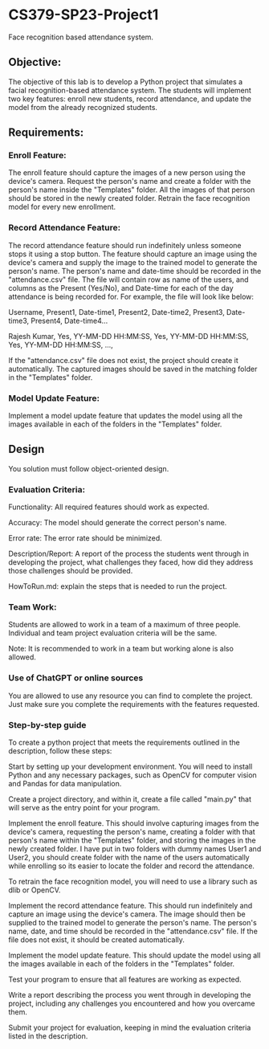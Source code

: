 # CS379-SP23-Project1
Face recognition based attendance system.


## Objective:
The objective of this lab is to develop a Python project that simulates a facial recognition-based attendance system. The students will implement two key features: enroll new students, record attendance, and update the model from the already recognized students.

## Requirements:

### Enroll Feature:
The enroll feature should capture the images of a new person using the device's camera.
Request the person's name and create a folder with the person's name inside the "Templates" folder.
All the images of that person should be stored in the newly created folder.
Retrain the face recognition model for every new enrollment.

### Record Attendance Feature:
The record attendance feature should run indefinitely unless someone stops it using a stop button.
The feature should capture an image using the device's camera and supply the image to the trained model to generate the person's name.
The person's name and date-time should be recorded in the "attendance.csv" file. The file will contain row as name of the users, and columns as the Present (Yes/No), and Date-time for each of the day attendance is being recorded for. For example, the file will look like below:

Username, Present1, Date-time1, Present2, Date-time2, Present3, Date-time3, Present4, Date-time4...

Rajesh Kumar, Yes, YY-MM-DD HH:MM:SS, Yes, YY-MM-DD HH:MM:SS, Yes, YY-MM-DD HH:MM:SS, ..., 

If the "attendance.csv" file does not exist, the project should create it automatically.
The captured images should be saved in the matching folder in the "Templates" folder.

### Model Update Feature:

Implement a model update feature that updates the model using all the images available in each of the folders in the "Templates" folder.

## Design

You solution must follow object-oriented design. 

### Evaluation Criteria:
Functionality: All required features should work as expected.

Accuracy: The model should generate the correct person's name.

Error rate: The error rate should be minimized.

Description/Report: A report of the process the students went through in developing the project, what challenges they faced, how did they address those challenges should be provided.

HowToRun.md: explain the steps that is needed to run the project.

### Team Work:

Students are allowed to work in a team of a maximum of three people.
Individual and team project evaluation criteria will be the same.

Note:
It is recommended to work in a team but working alone is also allowed.

### Use of ChatGPT or online sources
You are allowed to use any resource you can find to complete the project. Just make sure you complete the requirements with the features requested. 


### Step-by-step guide
To create a python project that meets the requirements outlined in the description, follow these steps:

Start by setting up your development environment. You will need to install Python and any necessary packages, such as OpenCV for computer vision and Pandas for data manipulation.

Create a project directory, and within it, create a file called "main.py" that will serve as the entry point for your program.

Implement the enroll feature. This should involve capturing images from the device's camera, requesting the person's name, creating a folder with that person's name within the "Templates" folder, and storing the images in the newly created folder. I have put in two folders with dummy names User1 and User2, you should create folder with the name of the users automatically while enrolling so its easier to locate the folder and record the attendance. 

To retrain the face recognition model, you will need to use a library such as dlib or OpenCV.

Implement the record attendance feature. This should run indefinitely and capture an image using the device's camera. The image should then be supplied to the trained model to generate the person's name. The person's name, date, and time should be recorded in the "attendance.csv" file. If the file does not exist, it should be created automatically.

Implement the model update feature. This should update the model using all the images available in each of the folders in the "Templates" folder.

Test your program to ensure that all features are working as expected.

Write a report describing the process you went through in developing the project, including any challenges you encountered and how you overcame them.

Submit your project for evaluation, keeping in mind the evaluation criteria listed in the description.
